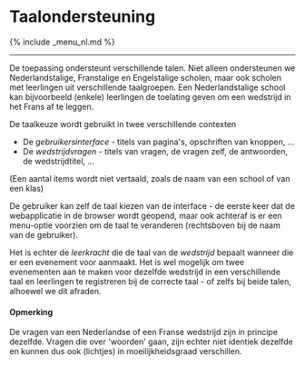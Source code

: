 Taalondersteuning
===
{% include _menu_nl.md %}

---

De toepassing ondersteunt verschillende talen. Niet alleen ondersteunen we Nederlandstalige, Franstalige
en Engelstalige scholen, maar ook scholen met leerlingen uit verschillende taalgroepen. Een Nederlandstalige
school kan bijvoorbeeld (enkele) leerlingen de toelating geven om een wedstrijd
in het Frans af te leggen.

De taalkeuze wordt gebruikt in twee verschillende contexten
* De _gebruikersinterface_ - titels van pagina's, opschriften van knoppen, …
* De _wedstrijdvragen_ - titels van vragen, de vragen zelf, de antwoorden, de wedstrijdtitel, …
  
(Een aantal items wordt niet vertaald, zoals de naam van een school of van een klas)

De gebruiker kan zelf de taal kiezen van de interface - de eerste keer dat
de webapplicatie in de browser wordt geopend, maar ook achteraf is er 
een menu-optie voorzien om de taal te veranderen (rechtsboven bij de naam van de gebruiker).

Het is echter de *leerkracht* die de taal van de *wedstrijd* bepaalt wanneer die er een
evenement voor aanmaakt. Het is wel mogelijk om twee evenementen aan te maken voor
dezelfde wedstrijd in een verschillende taal en leerlingen te registreren bij de correcte taal - of zelfs bij beide talen,
alhoewel we dit afraden.

#### Opmerking

De vragen van een Nederlandse of een Franse wedstrijd zijn in principe dezelfde.
Vragen die over 'woorden' gaan, zijn echter niet identiek dezelfde en kunnen dus
ook (lichtjes) in moeilijkheidsgraad verschillen.


